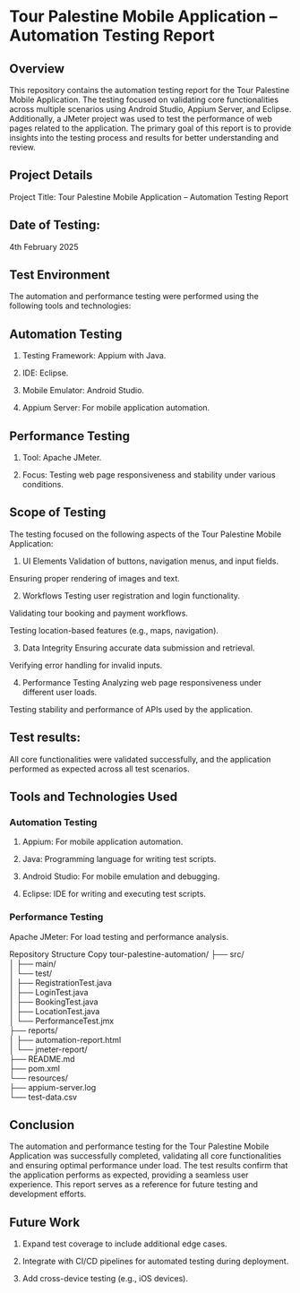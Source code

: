 # Tour Palestine Mobile Application – Automation Testing Report
## Overview
This repository contains the automation testing report for the Tour Palestine Mobile Application. The testing focused on validating core functionalities across multiple scenarios using Android Studio, Appium Server, and Eclipse. Additionally, a JMeter project was used to test the performance of web pages related to the application. The primary goal of this report is to provide insights into the testing process and results for better understanding and review.

## Project Details
Project Title: Tour Palestine Mobile Application – Automation Testing Report

## Date of Testing:
4th February 2025

## Test Environment
The automation and performance testing were performed using the following tools and technologies:

## Automation Testing
1. Testing Framework: Appium with Java.

2. IDE: Eclipse.

3. Mobile Emulator: Android Studio.

4. Appium Server: For mobile application automation.

## Performance Testing
1. Tool: Apache JMeter.

2. Focus: Testing web page responsiveness and stability under various conditions.

## Scope of Testing
The testing focused on the following aspects of the Tour Palestine Mobile Application:

1. UI Elements
Validation of buttons, navigation menus, and input fields.

Ensuring proper rendering of images and text.

2. Workflows
Testing user registration and login functionality.

Validating tour booking and payment workflows.

Testing location-based features (e.g., maps, navigation).

3. Data Integrity
Ensuring accurate data submission and retrieval.

Verifying error handling for invalid inputs.

4. Performance Testing
Analyzing web page responsiveness under different user loads.

Testing stability and performance of APIs used by the application.

## Test results:
All core functionalities were validated successfully, and the application performed as expected across all test scenarios.

## Tools and Technologies Used
### Automation Testing
1. Appium: For mobile application automation.
   
2. Java: Programming language for writing test scripts.

3. Android Studio: For mobile emulation and debugging.

4. Eclipse: IDE for writing and executing test scripts.

### Performance Testing
Apache JMeter: For load testing and performance analysis.

Repository Structure
Copy
tour-palestine-automation/
├── src/                           
│   ├── main/                    
│   └── test/                    
│       ├── RegistrationTest.java   
│       ├── LoginTest.java          
│       ├── BookingTest.java        
│       ├── LocationTest.java       
│       └── PerformanceTest.jmx     
├── reports/                       
│   ├── automation-report.html    
│   └── jmeter-report/            
├── README.md                     
├── pom.xml                       
└── resources/                   
    ├── appium-server.log       
    └── test-data.csv             

## Conclusion
The automation and performance testing for the Tour Palestine Mobile Application was successfully completed, validating all core functionalities and ensuring optimal performance under load. The test results confirm that the application performs as expected, providing a seamless user experience. This report serves as a reference for future testing and development efforts.

## Future Work
1. Expand test coverage to include additional edge cases.

2. Integrate with CI/CD pipelines for automated testing during deployment.

3. Add cross-device testing (e.g., iOS devices).
